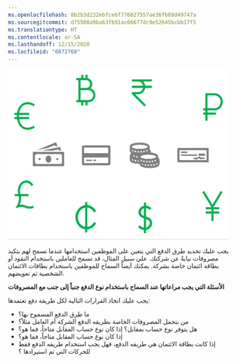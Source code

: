 ```yaml
---
ms.openlocfilehash: 8b2b3d232ebfce6f776627557ae36fb89d49747a
ms.sourcegitcommit: d75508a9ba63fb91ac66677dc9e52645bcbb17f5
ms.translationtype: HT
ms.contentlocale: ar-SA
ms.lasthandoff: 12/15/2020
ms.locfileid: "6072768"
---
```

![ صورة توضح طرق الدفع المختلفة.](../media/payment-methods-c.png)

يجب عليك تحديد طرق الدفع التي يتعين على الموظفين استخدامها عندما تسمح لهم بتكبد مصروفات نيابةً عن شركتك. علي سبيل المثال، قد تسمح للعاملين باستخدام النقود أو بطاقة ائتمان خاصة بشركة. يمكنك أيضاً السماح للموظفين باستخدام بطاقات الائتمان الشخصية ثم تعويضهم. 

**الأسئلة التي يجب مراعاتها عند السماح باستخدام نوع الدفع جنباً إلى جنب مع المصروفات**

يجب عليك اتخاذ القرارات التالية لكل طريقة دفع تعتمدها:

- ما طرق الدفع المسموح بها؟ 
- من يتحمل المصروفات الخاصة بطريقه الدفع الشركة أم العامل مثلاً؟
- هل يتوفر نوع حساب بمقابل؟ إذا كان نوع حساب المقابل متاحاً، فما هو؟ 
- إذا كان نوع حساب المقابل متاحاً، فما هو؟ 
- إذا كانت بطاقة الائتمان هي طريقه الدفع، فهل يجب استخدام طريقه الدفع فقط للحركات التي تم استيرادها ؟

